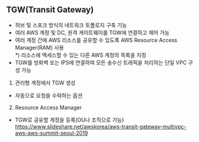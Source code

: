 ## TGW(Transit Gateway)  
- 허브 및 스포크 방식의 네트워크 토폴로지 구축 기능  
- 여러 AWS 계정 및 DC, 원격 게이트웨이를 TGW에 연결하고 제어 가능  
- 여러 계정 간에 AWS 리소스를 공유할 수 있도록 AWS Resource Access Manager(RAM) 사용  
*) 리소스에 엑세스할 수 있는 다른 AWS 계정의 목록을 지정  
- TGW를 방화벽 또는 IPS에 연결하여 모든 송수신 트래픽을 처리하는 단일 VPC 구성 가능  
  
1) 관리형 계정에서 TGW 생성  
- 자동으로 요청을 수락하는 옵션  
2) Resource Access Manager  
- TGW로 공유할 계정을 등록(OU나 조직으로 가능)  
https://www.slideshare.net/awskorea/aws-transit-gateway-multivpc-aws-aws-summit-seoul-2019
